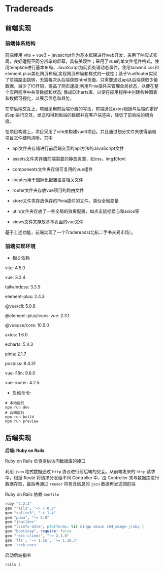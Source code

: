 # Tradereads
## 前端实现
### 前端体系结构

前端使用 vite + vue3 + javascript作为基本框架进行web开发，采用了响应式布局，良好适配不同分辨率的屏幕，具有美观性；采用了vue的单文件组件格式，使用template进行基本布局，JavaScript为网页处理动态事件，使用tailwind css和element plus美化网页布局,实现网页布局和样式的一致性；基于VueRouter实现了前端路由跳转，无需每次从后端获取html页面，只需要通过api从后端获取少量数据，减少了IO开销，提高了网页速度;利用Pinia插件来管理全局状态，以便在整个应用程序中共享数据和状态; 集成ECharts库，以便在应用程序中创建各种图表和数据可视化，以展示信息和趋势。

在前后端交互上，项目采用前后端分离的写法，前端通过axios根据与后端约定好的api进行交互，发送和得到后端的数据并在客户端渲染，降低了前后端的耦合度。

在项目构建上，项目采用了vite来构建vue3项目。并且通过划分文件夹使得前端项目文件结构清晰，其中

- api文件夹存储进行前后端交互的api方法的JavaScript文件

- assets文件夹存储前端需要的静态资源，如css，img和font

- components文件夹存储可复用的vue组件
- locates用于国际化配置语言相关文件

- router文件夹存放vue项目的路由文件

- store文件夹存放保存的Pinia插件的文件，类似全局变量
- utils文件夹存放了一些全局的效果配置，如点击鼠标爱心和axios等

- views文件夹存放基本页面的vue文件

基于上述功能，前端实现了一个Tradereads(北航二手书交易市场）。

### **前端实现环境**

- 相关依赖

vite: 4.5.0

vue: 3.3.4

tailwindcss: 3.3.5

element-plus: 2.4.3

@vue/cli: 5.0.8

@element-plus/icons-vue: 2.3.1

@vueuse/core: 10.5.0

axios: 1.6.0

echarts: 5.4.3

pinia: 2.1.7

postcss: 8.4.31

vue-i18n: 9.8.0

vue-router: 4.2.5

- 启动命令:

```shell
# 本地运行
npm run dev
# 云端运行
npm run build
npm run preview
```

## 后端实现
**后端: Ruby on Rails**

Ruby on Rails 负责提供访问数据库的接口

利用 `json` 格式数据通过 `http` 协议进行前后端的交互。从前端发来的 `http` 请求中，根据 Route 将请求分发给不同 Controller 中，由 Controller 来与数据库进行数据存取，最后再通过 `render` 将包含信息的 `json` 数据再发送回前端

Ruby on Rails 依赖 `Gemfile`

```ruby
ruby "3.2.2"
gem "rails", "~> 7.0.8"
gem "sqlite3", "~> 1.4"
gem "puma", "~> 5.0"
gem "jbuilder"
gem "tzinfo-data", platforms: %i[ mingw mswin x64_mingw jruby ]
gem "bootsnap", require: false
gem "rest-client", "~> 2.1.0"
gem 'ffi', '~> 1.16', '>= 1.16.3'
gem 'rack-cors'
```

启动后端指令

```shell
rails s
```
